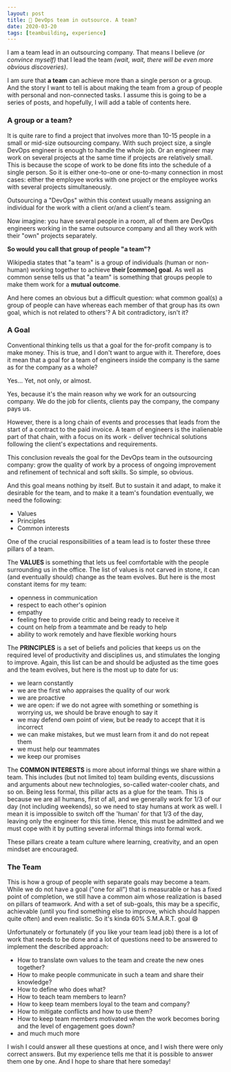 ```yaml
---
layout: post
title: 🦉 DevOps team in outsource. A team?
date: 2020-03-20 
tags: [teambuilding, experience]
---
```


I am a team lead in an outsourcing company. That means I believe _(or convince myself)_ that I lead the team _(wait, wait, there will be even more obvious discoveries)_. 

I am sure that **a team** can achieve more than a single person or a group. And the story I want to tell is about making the team from a group of people with personal and non-connected tasks. I assume this is going to be a series of posts, and hopefully, I will add a table of contents here.

### A group or a team?
It is quite rare to find a project that involves more than 10-15 people in a small or mid-size outsourcing company. With such project size, a single DevOps engineer is enough to handle the whole job. Or an engineer may work on several projects at the same time if projects are relatively small. This is because the scope of work to be done fits into the schedule of a single person. So it is either one-to-one or one-to-many connection in most cases: either the employee works with one project or the employee works with several projects simultaneously.

Outsourcing a "DevOps" within this context usually means assigning an individual for the work with a client or/and a client's team.

Now imagine: you have several people in a room, all of them are DevOps engineers working in the same outsource company and all they work with their "own" projects separately.

**So would you call that group of people "a team"?**

Wikipedia states that "a team" is a group of individuals (human or non-human) working together to achieve **their [common] goal**. 
As well as common sense tells us that "a team" is something that groups people to make them work for a **mutual outcome**.

And here comes an obvious but a difficult question: what common goal(s) a group of people can have whereas each member of that group has its own goal, which is not related to others'? A bit contradictory, isn't it? 

### A Goal

Conventional thinking tells us that a goal for the for-profit company is to make money. This is true, and I don't want to argue with it. Therefore, does it mean that a goal for a team of engineers inside the company is the same as for the company as a whole?

Yes... Yet, not only, or almost. 

Yes, because it's the main reason why we work for an outsourcing company. We do the job for clients, clients pay the company, the company pays us.

However, there is a long chain of events and processes that leads from the start of a contract to the paid invoice. A team of engineers is the inalienable part of that chain, with a focus on its work - deliver technical solutions following the client's expectations and requirements.

This conclusion reveals the goal for the DevOps team in the outsourcing company: grow the quality of work by a process of ongoing improvement and refinement of technical and soft skills. So simple, so obvious. 
 
And this goal means nothing by itself. But to sustain it and adapt, to make it desirable for the team, and to make it a team's foundation eventually, we need the following: 

- Values
- Principles
- Common interests

One of the crucial responsibilities of a team lead is to foster these three pillars of a team. 

The **VALUES**  is something that lets us feel comfortable with the people surrounding us in the office. The list of values is not carved in stone, it can (and eventually should) change as the team evolves. But here is the most constant items for my team:

- openness in communication
- respect to each other's opinion 
- empathy 
- feeling free to provide critic and being ready to receive it
- count on help from a teammate and be ready to help
- ability to work remotely and have flexible working hours

The **PRINCIPLES** is a set of beliefs and policies that keeps us on the required level of productivity and disciplines us, and stimulates the longing to improve. Again, this list can be and should be adjusted as the time goes and the team evolves, but here is the most up to date for us:

- we learn constantly
- we are the first who appraises the quality of our work
- we are proactive
- we are open: if we do not agree with something or something is worrying us, we should be brave enough to say it
- we may defend own point of view, but be ready to accept that it is incorrect
- we can make mistakes, but we must learn from it and do not repeat them
- we must help our teammates
- we keep our promises 

The **COMMON INTERESTS** is more about informal things we share within a team. This includes (but not limited to) team building events, discussions and arguments about new technologies, so-called water-cooler chats, and so on. Being less formal, this pillar acts as a glue for the team. This is because we are all humans, first of all, and we generally work for 1/3 of our day (not including weekends), so we need to stay humans at work as well. I mean it is impossible to switch off the 'human' for that 1/3 of the day, leaving only the engineer for this time. Hence, this must be admitted and we must cope with it by putting several informal things into formal work.

These pillars create a team culture where learning, creativity, and an open mindset are encouraged. 

### The Team
This is how a group of people with separate goals may become a team. While we do not have a goal ("one for all") that is measurable or has a fixed point of completion, we still have a common aim whose realization is based on pillars of teamwork. And with a set of sub-goals, this may be a specific, achievable (until you find something else to improve, which should happen quite often) and even realistic. So it's kinda 60% S.M.A.R.T. goal :smile:

Unfortunately or fortunately (if you like your team lead job) there is a lot of work that needs to be done and a lot of questions need to be answered to implement the described approach:

- How to translate own values to the team and create the new ones together?
- How to make people communicate in such a team and share their knowledge?
- How to define who does what?
- How to teach team members to learn?
- How to keep team members loyal to the team and company?
- How to mitigate conflicts and how to use them?
- How to keep team members motivated when the work becomes boring and the level of engagement goes down?
- and much much more

I wish I could answer all these questions at once, and I wish there were only correct answers.
But my experience tells me that it is possible to answer them one by one. And I hope to share that here someday!